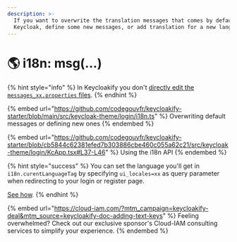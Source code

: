 ```yaml
---
description: >-
  If you want to overwrite the translation messages that comes by default with
  Keycloak, define some new messages, or add translation for a new language.
---
```


# 🌎 i18n: msg(...)

{% hint style="info" %}
In Keycloakify you don't [directly edit the `messages_xx.properties` files](https://files.gitbook.com/v0/b/gitbook-x-prod.appspot.com/o/spaces%2FsspJ8BvaNa5VrAWRnnD0%2Fuploads%2FARZ2fA82vANcrQ30kEac%2FUntitled.png?alt=media\&token=14c35c9a-e78d-4cf0-9037-22097eb6071b).
{% endhint %}

{% embed url="https://github.com/codegouvfr/keycloakify-starter/blob/main/src/keycloak-theme/login/i18n.ts" %}
Overwriting default messages or defining new ones
{% endembed %}

{% embed url="https://github.com/codegouvfr/keycloakify-starter/blob/cb5844c62381efed7b303886cbe460c055a62c21/src/keycloak-theme/login/KcApp.tsx#L37-L46" %}
Using the i18n API
{% endembed %}

{% hint style="success" %}
You can set the language you'll get in `i18n.curentLanguageTag` by specifying `ui_locales=xx` as query parameter when redirecting to your login or register page.

[See how](context-persistence.md).
{% endhint %}

{% embed url="https://cloud-iam.com/?mtm_campaign=keycloakify-deal&mtm_source=keycloakify-doc-adding-text-keys" %}
Feeling overwhelmed? Check out our exclusive sponsor's Cloud-IAM consulting services to simplify your experience.
{% endembed %}
